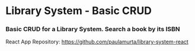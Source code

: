# Library System - Basic CRUD
### Basic CRUD for a Library System. Search a book by its ISBN <br>


React App Repository: https://github.com/paulamurta/library-system-react
